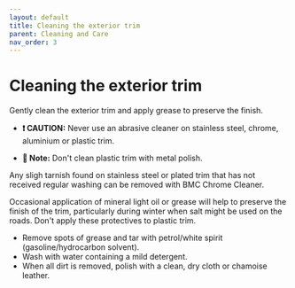 ```yaml
---
layout: default
title: Cleaning the exterior trim
parent: Cleaning and Care
nav_order: 3
---
```


# Cleaning the exterior trim

Gently clean the exterior trim and apply grease to preserve the finish.

- **❗️ CAUTION:** Never use an abrasive cleaner on stainless steel, chrome, aluminium or plastic trim.

- **📝 Note:** Don't clean plastic trim with metal polish.

Any sligh tarnish found on stainless steel or plated trim that has not received regular washing can be removed with BMC Chrome Cleaner.

Occasional application of mineral light oil or grease will help to preserve the finish of the trim, particularly during winter when salt might be used on the roads. Don't apply these protectives to plastic trim.

- Remove spots of grease and tar with petrol/white spirit (gasoline/hydrocarbon solvent).
- Wash with water containing a mild detergent.
- When all dirt is removed, polish with a clean, dry cloth or chamoise leather.